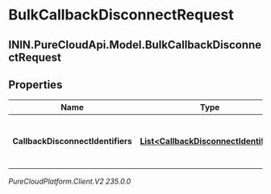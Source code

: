 # BulkCallbackDisconnectRequest

## ININ.PureCloudApi.Model.BulkCallbackDisconnectRequest

## Properties

|Name | Type | Description | Notes|
|------------ | ------------- | ------------- | -------------|
| **CallbackDisconnectIdentifiers** | [**List&lt;CallbackDisconnectIdentifier&gt;**](CallbackDisconnectIdentifier) | The list of requests to disconnect callbacks in bulk | |



_PureCloudPlatform.Client.V2 235.0.0_
